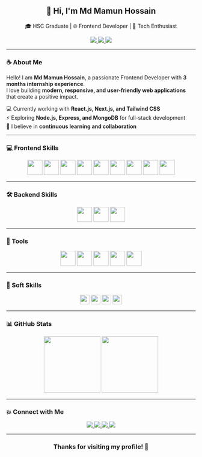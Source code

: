 <h2 align="center">👋 Hi, I'm Md Mamun Hossain</h2>

<p align="center">
  🎓 HSC Graduate | 🌐 Frontend Developer | 🚀 Tech Enthusiast
</p>

<p align="center">
  <a href="https://www.linkedin.com/in/MamunHossain1999">
    <img src="https://img.shields.io/badge/LinkedIn-0077B5?style=for-the-badge&logo=linkedin&logoColor=white" />
  </a>
  <a href="mailto:developermamun1999@gmail.com">
    <img src="https://img.shields.io/badge/Gmail-D14836?style=for-the-badge&logo=gmail&logoColor=white" />
  </a>
  <a href="https://github.com/MamunHossain1999">
    <img src="https://img.shields.io/badge/GitHub-181717?style=for-the-badge&logo=github&logoColor=white" />
  </a>
</p>

---

### ☕ About Me
Hello! I am **Md Mamun Hossain**, a passionate Frontend Developer with **3 months internship experience**.  
I love building **modern, responsive, and user-friendly web applications** that create a positive impact.  

💻 Currently working with **React.js, Next.js, and Tailwind CSS**  
⚡ Exploring **Node.js, Express, and MongoDB** for full-stack development  
🌱 I believe in **continuous learning and collaboration**  

---

### 💻 Frontend Skills
<div align="center">
  <img src="https://cdn.jsdelivr.net/gh/devicons/devicon/icons/html5/html5-original.svg" height="40" />
  <img src="https://cdn.jsdelivr.net/gh/devicons/devicon/icons/css3/css3-original.svg" height="40" />
  <img src="https://cdn.jsdelivr.net/gh/devicons/devicon/icons/bootstrap/bootstrap-original.svg" height="40" />
  <img src="https://cdn.jsdelivr.net/gh/devicons/devicon/icons/tailwindcss/tailwindcss-original-wordmark.svg" height="40" />
  <img src="https://cdn.jsdelivr.net/gh/devicons/devicon/icons/javascript/javascript-original.svg" height="40" />
  <img src="https://cdn.jsdelivr.net/gh/devicons/devicon/icons/react/react-original.svg" height="40" />
  <img src="https://cdn.jsdelivr.net/gh/devicons/devicon/icons/nextjs/nextjs-original.svg" height="40" />
  <img src="https://cdn.jsdelivr.net/gh/devicons/devicon/icons/redux/redux-original.svg" height="40" />
  <img src="https://cdn.jsdelivr.net/gh/devicons/devicon/icons/firebase/firebase-plain.svg" height="40" />
</div>

---

### 🛠 Backend Skills
<div align="center">
  <img src="https://cdn.jsdelivr.net/gh/devicons/devicon/icons/nodejs/nodejs-original.svg" height="40" />
  <img src="https://cdn.jsdelivr.net/gh/devicons/devicon/icons/express/express-original.svg" height="40" />
  <img src="https://cdn.jsdelivr.net/gh/devicons/devicon/icons/mongodb/mongodb-original.svg" height="40" />
</div>

---

### 🧰 Tools
<div align="center">
  <img src="https://cdn.jsdelivr.net/gh/devicons/devicon/icons/git/git-original.svg" height="40" />
  <img src="https://cdn.jsdelivr.net/gh/devicons/devicon/icons/vscode/vscode-original.svg" height="40" />
  <img src="https://cdn.jsdelivr.net/gh/devicons/devicon/icons/npm/npm-original-wordmark.svg" height="40" />
  <img src="https://cdn.jsdelivr.net/gh/devicons/devicon/icons/figma/figma-original.svg" height="40" />
  <img src="https://cdn.jsdelivr.net/gh/devicons/devicon/icons/canva/canva-original.svg" height="40" />
</div>

---

### 🎯 Soft Skills
<div align="center">
  <img src="https://img.shields.io/badge/Team%20Collaboration-00BFFF?style=for-the-badge&logo=slack&logoColor=white" height="25" />
  <img src="https://img.shields.io/badge/Time%20Management-FFD700?style=for-the-badge&logo=clockify&logoColor=white" height="25" />
  <img src="https://img.shields.io/badge/Communication-32CD32?style=for-the-badge&logo=discord&logoColor=white" height="25" />
  <img src="https://img.shields.io/badge/Remote%20Work-FF69B4?style=for-the-badge&logo=zoom&logoColor=white" height="25" />
</div>

---

### 📊 GitHub Stats
<div align="center">
  <img src="https://github-readme-stats.vercel.app/api?username=MamunHossain1999&show_icons=true&theme=radical" height="150" />
  <img src="https://github-readme-stats.vercel.app/api/top-langs/?username=MamunHossain1999&layout=compact&theme=radical" height="150" />
</div>

---

### 💥 Connect with Me
<p align="center">
  <a href="mailto:developermamun1999@gmail.com">
    <img src="https://img.shields.io/badge/Gmail-D14836?style=for-the-badge&logo=gmail&logoColor=white" />
  </a>
  <a href="https://www.linkedin.com/in/MamunHossain1999">
    <img src="https://img.shields.io/badge/LinkedIn-0077B5?style=for-the-badge&logo=linkedin&logoColor=white" />
  </a>
  <a href="https://www.instagram.com/MamunHossain1999">
    <img src="https://img.shields.io/badge/Instagram-E4405F?style=for-the-badge&logo=instagram&logoColor=white" />
  </a>
  <a href="https://www.facebook.com/MamunHossain1999">
    <img src="https://img.shields.io/badge/Facebook-1877F2?style=for-the-badge&logo=facebook&logoColor=white" />
  </a>
</p>

---

<h3 align="center">Thanks for visiting my profile! 🚀</h3>
